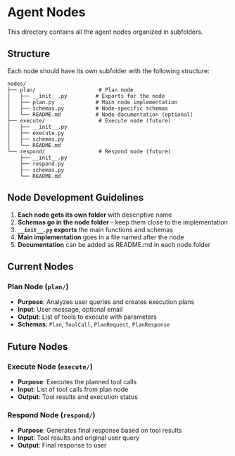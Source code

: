 # Agent Nodes

This directory contains all the agent nodes organized in subfolders.

## Structure

Each node should have its own subfolder with the following structure:

```
nodes/
├── plan/                    # Plan node
│   ├── __init__.py         # Exports for the node
│   ├── plan.py             # Main node implementation
│   ├── schemas.py          # Node-specific schemas
│   └── README.md           # Node documentation (optional)
├── execute/                 # Execute node (future)
│   ├── __init__.py
│   ├── execute.py
│   ├── schemas.py
│   └── README.md
└── respond/                 # Respond node (future)
    ├── __init__.py
    ├── respond.py
    ├── schemas.py
    └── README.md
```

## Node Development Guidelines

1. **Each node gets its own folder** with descriptive name
2. **Schemas go in the node folder** - keep them close to the implementation
3. **`__init__.py` exports** the main functions and schemas
4. **Main implementation** goes in a file named after the node
5. **Documentation** can be added as README.md in each node folder

## Current Nodes

### Plan Node (`plan/`)
- **Purpose**: Analyzes user queries and creates execution plans
- **Input**: User message, optional email
- **Output**: List of tools to execute with parameters
- **Schemas**: `Plan`, `ToolCall`, `PlanRequest`, `PlanResponse`

## Future Nodes

### Execute Node (`execute/`)
- **Purpose**: Executes the planned tool calls
- **Input**: List of tool calls from plan node
- **Output**: Tool results and execution status

### Respond Node (`respond/`)
- **Purpose**: Generates final response based on tool results
- **Input**: Tool results and original user query
- **Output**: Final response to user
